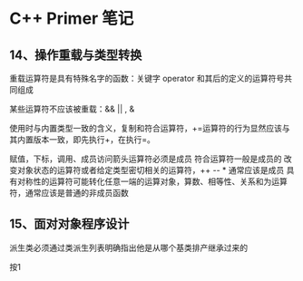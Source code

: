 # C++ Primer 笔记

## 14、操作重载与类型转换

重载运算符是具有特殊名字的函数：关键字 operator 和其后的定义的运算符号共同组成

某些运算符不应该被重载：&& || , &

使用时与内置类型一致的含义，复制和符合运算符，+=运算符的行为显然应该与其内置版本一致，即先执行+，在执行=。

赋值，下标，调用、成员访问箭头运算符必须是成员
符合运算符一般是成员的
改变对象状态的运算符或者给定类型密切相关的运算符，++ -- * 通常应该是成员
具有对称性的运算符可能转化任意一端的运算对象，算数、相等性、关系和为运算符，通常应该是普通的非成员函数

## 15、面对对象程序设计

派生类必须通过类派生列表明确指出他是从哪个基类排产继承过来的

按1